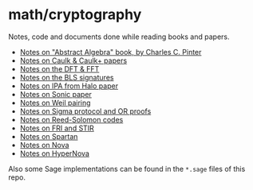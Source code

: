 # math/cryptography

Notes, code and documents done while reading books and papers.

- [Notes on "Abstract Algebra" book, by Charles C. Pinter](abstract-algebra-charles-pinter-notes.pdf)
- [Notes on Caulk & Caulk+ papers](notes_caulk.pdf)
- [Notes on the DFT & FFT](fft-notes.pdf)
- [Notes on the BLS signatures](notes_bls-sig.pdf)
- [Notes on IPA from Halo paper](notes_halo.pdf)
- [Notes on Sonic paper](notes_sonic.pdf)
- [Notes on Weil pairing](weil-pairing.pdf)
- [Notes on Sigma protocol and OR proofs](sigma-or-notes.pdf)
- [Notes on Reed-Solomon codes](notes_reed-solomon.pdf)
- [Notes on FRI and STIR](notes_fri_stir.pdf)
- [Notes on Spartan](notes_spartan.pdf)
- [Notes on Nova](notes_nova.pdf)
- [Notes on HyperNova](notes_hypernova.pdf)

Also some Sage implementations can be found in the `*.sage` files of this repo.
